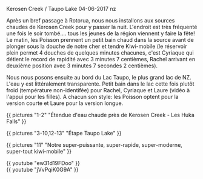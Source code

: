 Kerosen Creek / Taupo Lake
04-06-2017
nz

Après un bref passage à Rotorua, nous nous installons aux sources chaudes de Kerosen Creek pour y passer la nuit. L'endroit est très fréquenté une fois le soir tombé.... tous les jeunes de la région viennent y faire la fête! Le matin, les Poisson prennent un petit bain chaud dans la source avant de plonger sous la douche de notre cher et tendre Kiwi-mobile (le réservoir plein permet 4 douches de quelques minutes chacunes, c'est Cyriaque qui détient le record de rapidité avec 3 minutes 7 centièmes, Rachel arrivant en deuxième position avec 3 minutes 7 secondes 2 centièmes).

Nous nous posons ensuite au bord du Lac Taupo, le plus grand lac de NZ. L'eau y est littéralement transparente. Petit bain dans le lac cette fois plutôt froid (température non-identifée) pour Rachel, Cyriaque et Laure (vidéo à l'appui pour les filles). A chacun son style: les Poisson optent pour la version courte et Laure pour la version longue.

{{ pictures "1-2" "Étendue d'eau chaude près de Kerosen Creek - Les Huka Falls" }}

{{ pictures "3-10,12-13" "Étape Taupo Lake" }}

{{ pictures "11" "Notre super-puissante, super-rapide, super-moderne, super-tout kiwi-mobile" }}

<div class="center">
{{ youtube "ew31d19FDoo" }}
</div>

<div class="center">
{{ youtube "jVvPqiK0G9A" }}
</div>
